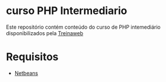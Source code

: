 # curso PHP Intermediario
Este repositório contém conteúdo do curso de PHP intemediário disponibilizados pela [Treinaweb](https://www.treinaweb.com.br)

# Requisitos
* [Netbeans](https://netbeans.org/downloads/)